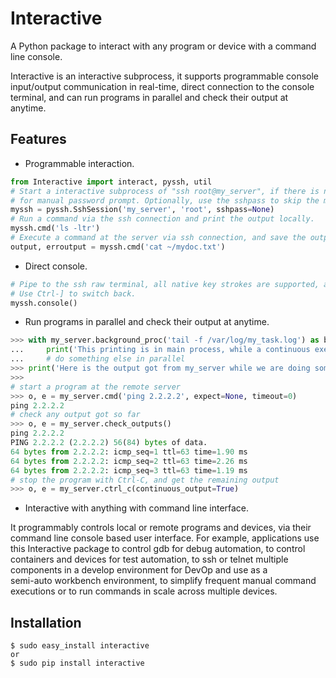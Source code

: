 # Interactive

A Python package to interact with any program or device with a command line console.

Interactive is an interactive subprocess, it supports programmable console input/output
communication in real-time, direct connection to the console terminal, and
can run programs in parallel and check their output at anytime.


## Features

* Programmable interaction.

```Python
from Interactive import interact, pyssh, util
# Start a interactive subprocess of "ssh root@my_server", if there is no ssh key pair setup, the terminal will be piped 
# for manual password prompt. Optionally, use the sshpass to skip the manual password prompt.
myssh = pyssh.SshSession('my_server', 'root', sshpass=None)
# Run a command via the ssh connection and print the output locally.
myssh.cmd('ls -ltr')
# Execute a command at the server via ssh connection, and save the output from stdout/stderr for further processing.
output, erroutput = myssh.cmd('cat ~/mydoc.txt')
```

* Direct console.

```Python
# Pipe to the ssh raw terminal, all native key strokes are supported, and interactive programs (eg. top) are supported.
# Use Ctrl-] to switch back.
myssh.console()
```

* Run programs in parallel and check their output at anytime.

```Python
>>> with my_server.background_proc('tail -f /var/log/my_task.log') as bg:
...     print('This printing is in main process, while a continuous execution is running  runs in another process.')
...     # do something else in parallel
>>> print('Here is the output got from my_server while we are doing something in front end.\n%s' % bg.o)
>>>
# start a program at the remote server
>>> o, e = my_server.cmd('ping 2.2.2.2', expect=None, timeout=0)
ping 2.2.2.2
# check any output got so far
>>> o, e = my_server.check_outputs()
ping 2.2.2.2
PING 2.2.2.2 (2.2.2.2) 56(84) bytes of data.
64 bytes from 2.2.2.2: icmp_seq=1 ttl=63 time=1.90 ms
64 bytes from 2.2.2.2: icmp_seq=2 ttl=63 time=2.26 ms
64 bytes from 2.2.2.2: icmp_seq=3 ttl=63 time=1.19 ms
# stop the program with Ctrl-C, and get the remaining output
>>> o, e = my_server.ctrl_c(continuous_output=True)
```

* Interactive with anything with command line interface.

It programmably controls local or remote programs and devices, via their command line console based user interface.
For example, applications use this Interactive package to control gdb for debug automation, to control containers and 
devices for test automation, to ssh or telnet multiple components in a develop environment for DevOp and use as a  
semi-auto workbench environment, to simplify frequent manual command executions or to run commands in scale across 
multiple devices.


## Installation

```
$ sudo easy_install interactive
or
$ sudo pip install interactive
```
